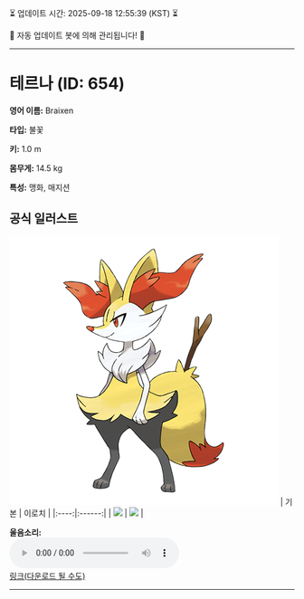 
⏳ 업데이트 시간: 2025-09-18 12:55:39 (KST) ⏳

🤖 자동 업데이트 봇에 의해 관리됩니다! 🤖

---

# 테르나 (ID: 654)
**영어 이름:** Braixen

**타입:** 불꽃

**키:** 1.0 m

**몸무게:** 14.5 kg

**특성:** 맹화, 매지션

## 공식 일러스트
![](https://raw.githubusercontent.com/PokeAPI/sprites/master/sprites/pokemon/other/official-artwork/654.png)
| 기본 | 이로치 |
|:----:|:------:|
| <img src="http://play.pokemonshowdown.com/sprites/ani/braixen.gif" width="200"> | <img src="http://play.pokemonshowdown.com/sprites/ani-shiny/braixen.gif" width="200"> |

**울음소리:**<br><audio controls src="https://raw.githubusercontent.com/PokeAPI/cries/main/cries/pokemon/latest/654.ogg"></audio><br> [링크(다운로드 될 수도)](https://raw.githubusercontent.com/PokeAPI/cries/main/cries/pokemon/latest/654.ogg)


---
